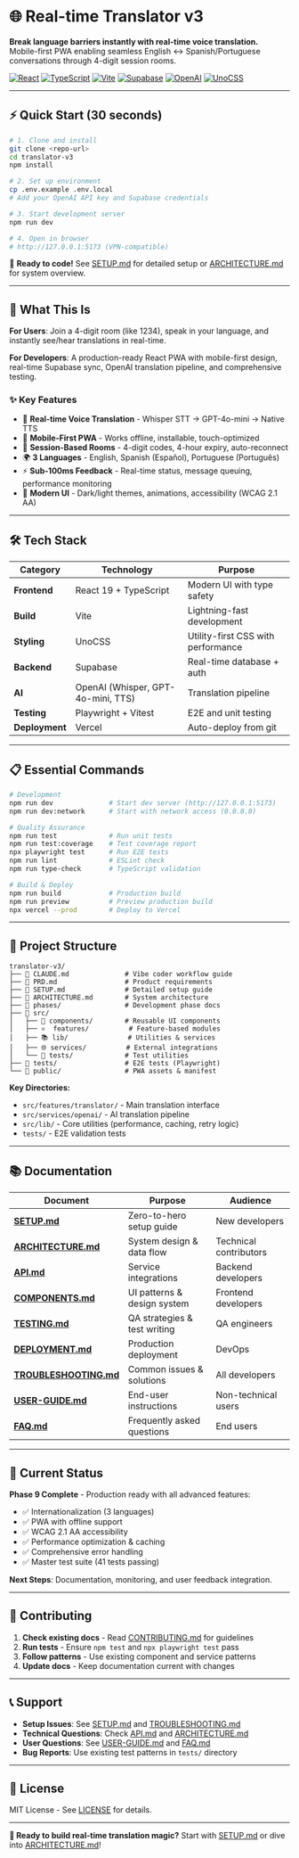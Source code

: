 # 🌐 Real-time Translator v3

**Break language barriers instantly with real-time voice translation.**  
Mobile-first PWA enabling seamless English ↔ Spanish/Portuguese conversations through 4-digit session rooms.

[![React](https://img.shields.io/badge/React-19-61DAFB?logo=react)](https://react.dev/)
[![TypeScript](https://img.shields.io/badge/TypeScript-5.5-3178C6?logo=typescript)](https://www.typescriptlang.org/)
[![Vite](https://img.shields.io/badge/Vite-5.4-646CFF?logo=vite)](https://vitejs.dev/)
[![Supabase](https://img.shields.io/badge/Supabase-2.50-3ECF8E?logo=supabase)](https://supabase.com/)
[![OpenAI](https://img.shields.io/badge/OpenAI-5.8-412991?logo=openai)](https://openai.com/)
[![UnoCSS](https://img.shields.io/badge/UnoCSS-66.3-4C4C4C?logo=css3)](https://unocss.dev/)

---

## ⚡ Quick Start (30 seconds)

```bash
# 1. Clone and install
git clone <repo-url>
cd translator-v3
npm install

# 2. Set up environment
cp .env.example .env.local
# Add your OpenAI API key and Supabase credentials

# 3. Start development server
npm run dev

# 4. Open in browser
# http://127.0.0.1:5173 (VPN-compatible)
```

🎯 **Ready to code!** See [SETUP.md](./docs/development/SETUP.md) for detailed setup or [ARCHITECTURE.md](./docs/technical/ARCHITECTURE.md) for system overview.

---

## 🚀 What This Is

**For Users**: Join a 4-digit room (like 1234), speak in your language, and instantly see/hear translations in real-time.

**For Developers**: A production-ready React PWA with mobile-first design, real-time Supabase sync, OpenAI translation pipeline, and comprehensive testing.

### ✨ Key Features
- 🎤 **Real-time Voice Translation** - Whisper STT → GPT-4o-mini → Native TTS
- 📱 **Mobile-First PWA** - Works offline, installable, touch-optimized
- 🔄 **Session-Based Rooms** - 4-digit codes, 4-hour expiry, auto-reconnect
- 🌍 **3 Languages** - English, Spanish (Español), Portuguese (Português)
- ⚡ **Sub-100ms Feedback** - Real-time status, message queuing, performance monitoring
- 🎨 **Modern UI** - Dark/light themes, animations, accessibility (WCAG 2.1 AA)

---

## 🛠️ Tech Stack

| Category | Technology | Purpose |
|----------|------------|---------|
| **Frontend** | React 19 + TypeScript | Modern UI with type safety |
| **Build** | Vite | Lightning-fast development |
| **Styling** | UnoCSS | Utility-first CSS with performance |
| **Backend** | Supabase | Real-time database + auth |
| **AI** | OpenAI (Whisper, GPT-4o-mini, TTS) | Translation pipeline |
| **Testing** | Playwright + Vitest | E2E and unit testing |
| **Deployment** | Vercel | Auto-deploy from git |

---

## 📋 Essential Commands

```bash
# Development
npm run dev              # Start dev server (http://127.0.0.1:5173)
npm run dev:network      # Start with network access (0.0.0.0)

# Quality Assurance  
npm run test             # Run unit tests
npm run test:coverage    # Test coverage report
npx playwright test      # Run E2E tests
npm run lint             # ESLint check
npm run type-check       # TypeScript validation

# Build & Deploy
npm run build            # Production build
npm run preview          # Preview production build
npx vercel --prod        # Deploy to Vercel
```

---

## 📁 Project Structure

```
translator-v3/
├── 📄 CLAUDE.md              # Vibe coder workflow guide
├── 📄 PRD.md                 # Product requirements
├── 📄 SETUP.md               # Detailed setup guide
├── 📄 ARCHITECTURE.md        # System architecture
├── 📄 phases/                # Development phase docs
├── 🔧 src/
│   ├── 🎨 components/        # Reusable UI components
│   ├── ⚛️  features/          # Feature-based modules
│   ├── 📚 lib/               # Utilities & services
│   ├── 🌐 services/          # External integrations
│   └── 🧪 tests/             # Test utilities
├── 🧪 tests/                 # E2E tests (Playwright)
└── 📱 public/                # PWA assets & manifest
```

**Key Directories:**
- `src/features/translator/` - Main translation interface
- `src/services/openai/` - AI translation pipeline  
- `src/lib/` - Core utilities (performance, caching, retry logic)
- `tests/` - E2E validation tests

---

## 📚 Documentation

| Document | Purpose | Audience |
|----------|---------|----------|
| **[SETUP.md](./docs/development/SETUP.md)** | Zero-to-hero setup guide | New developers |
| **[ARCHITECTURE.md](./docs/technical/ARCHITECTURE.md)** | System design & data flow | Technical contributors |
| **[API.md](./docs/technical/API.md)** | Service integrations | Backend developers |
| **[COMPONENTS.md](./docs/technical/COMPONENTS.md)** | UI patterns & design system | Frontend developers |
| **[TESTING.md](./docs/technical/TESTING.md)** | QA strategies & test writing | QA engineers |
| **[DEPLOYMENT.md](./docs/development/DEPLOYMENT.md)** | Production deployment | DevOps |
| **[TROUBLESHOOTING.md](./docs/development/TROUBLESHOOTING.md)** | Common issues & solutions | All developers |
| **[USER-GUIDE.md](./docs/user/USER-GUIDE.md)** | End-user instructions | Non-technical users |
| **[FAQ.md](./docs/user/FAQ.md)** | Frequently asked questions | End users |

---

## 🎯 Current Status

**Phase 9 Complete** - Production ready with all advanced features:
- ✅ Internationalization (3 languages)
- ✅ PWA with offline support
- ✅ WCAG 2.1 AA accessibility
- ✅ Performance optimization & caching
- ✅ Comprehensive error handling
- ✅ Master test suite (41 tests passing)

**Next Steps**: Documentation, monitoring, and user feedback integration.

---

## 🤝 Contributing

1. **Check existing docs** - Read [CONTRIBUTING.md](./CONTRIBUTING.md) for guidelines
2. **Run tests** - Ensure `npm test` and `npx playwright test` pass
3. **Follow patterns** - Use existing component and service patterns
4. **Update docs** - Keep documentation current with changes

---

## 📞 Support

- **Setup Issues**: See [SETUP.md](./docs/development/SETUP.md) and [TROUBLESHOOTING.md](./docs/development/TROUBLESHOOTING.md)
- **Technical Questions**: Check [API.md](./docs/technical/API.md) and [ARCHITECTURE.md](./docs/technical/ARCHITECTURE.md)  
- **User Questions**: See [USER-GUIDE.md](./docs/user/USER-GUIDE.md) and [FAQ.md](./docs/user/FAQ.md)
- **Bug Reports**: Use existing test patterns in `tests/` directory

---

## 📄 License

MIT License - See [LICENSE](./LICENSE) for details.

---

**🚀 Ready to build real-time translation magic?** Start with [SETUP.md](./SETUP.md) or dive into [ARCHITECTURE.md](./ARCHITECTURE.md)!